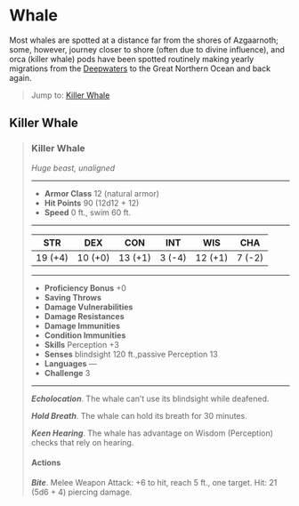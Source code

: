 # Whale
Most whales are spotted at a distance far from the shores of Azgaarnoth; some, however, journey closer to shore (often due to divine influence), and orca (killer whale) pods have been spotted routinely making yearly migrations from the [Deepwaters](../Geography/Deepwaters.md) to the Great Northern Ocean and back again.

> Jump to: [Killer Whale](#killer-whale)

## Killer Whale

>### Killer Whale
>*Huge beast, unaligned*
>___
>- **Armor Class** 12 (natural armor)
>- **Hit Points** 90 (12d12 + 12)
>- **Speed** 0 ft., swim 60 ft.
>___
>|**STR**|**DEX**|**CON**|**INT**|**WIS**|**CHA**|
>|:---:|:---:|:---:|:---:|:---:|:---:|
>|19 (+4)|10 (+0)|13 (+1)|3 (-4)|12 (+1)|7 (-2)|
>
>___
>- **Proficiency Bonus** +0
>- **Saving Throws** 
>- **Damage Vulnerabilities** 
>- **Damage Resistances** 
>- **Damage Immunities** 
>- **Condition Immunities** 
>- **Skills** Perception +3
>- **Senses** blindsight 120 ft.,passive Perception 13
>- **Languages** —
>- **Challenge** 3
>___
>***Echolocation***. The whale can’t use its blindsight while deafened.
>
>***Hold Breath***. The whale can hold its breath for 30 minutes.
>
>***Keen Hearing***. The whale has advantage on Wisdom (Perception) checks that rely on hearing.
>
>#### Actions
>***Bite***. Melee Weapon Attack: +6 to hit, reach 5 ft., one target. Hit: 21 (5d6 + 4) piercing damage.
>
